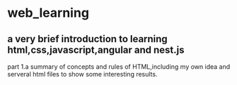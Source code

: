 # web_learning
a very brief introduction to learning html,css,javascript,angular and nest.js
---
part 1.a summary of concepts and rules of HTML,including my own idea and serveral html files to show some interesting results.
